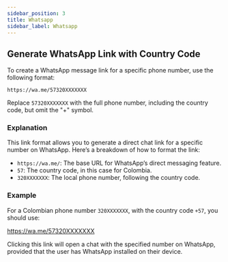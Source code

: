 ```yaml
---
sidebar_position: 3
title: Whatsapp
sidebar_label: Whatsapp
---
```


## Generate WhatsApp Link with Country Code

To create a WhatsApp message link for a specific phone number, use the following format:

```
https://wa.me/57320XXXXXXX
```

Replace `57320XXXXXXX` with the full phone number, including the country code, but omit the "+" symbol. 

### Explanation
This link format allows you to generate a direct chat link for a specific number on WhatsApp. Here’s a breakdown of how to format the link:
- `https://wa.me/`: The base URL for WhatsApp’s direct messaging feature.
- `57`: The country code, in this case for Colombia.
- `320XXXXXXX`: The local phone number, following the country code.

### Example
For a Colombian phone number `320XXXXXXX`, with the country code `+57`, you should use:

https://wa.me/57320XXXXXXX

Clicking this link will open a chat with the specified number on WhatsApp, provided that the user has WhatsApp installed on their device.
